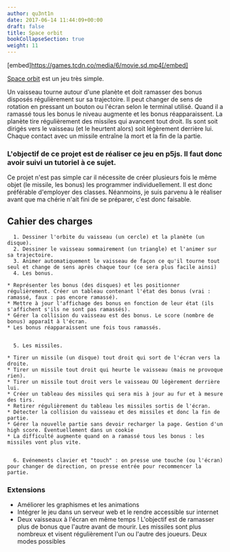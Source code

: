 ```yaml
---
author: qu3nt1n
date: 2017-06-14 11:44:09+00:00
draft: false
title: Space orbit
bookCollapseSection: true
weight: 11
---
```


[embed]https://games.tcdn.co/media/6/movie.sd.mp4[/embed]

[Space orbit](https://www.gameeapp.com/game/R4k6GrC) est un jeu très simple.

Un vaisseau tourne autour d'une planète et doit ramasser des bonus disposés régulièrement sur sa trajectoire.
Il peut changer de sens de rotation en pressant un bouton ou l'écran selon le terminal utilisé.
Quand il a ramassé tous les bonus le niveau augmente et les bonus réapparaissent.
La planète tire régulièrement des missiles qui avancent tout droit. Ils sont soit dirigés vers le vaisseau (et le heurtent alors) soit légèrement derrière lui.
Chaque contact avec un missile entraîne la mort et la fin de la partie.


### L'objectif de ce projet est de réaliser ce jeu en p5js. Il faut donc avoir suivi un tutoriel à ce sujet.


Ce projet n'est pas simple car il nécessite de créer plusieurs fois le même objet (le missile, les bonus) les programmer individuellement. Il est donc préférable d'employer des classes. Néanmoins, je suis parvenu à le réaliser avant que ma chérie n'ait fini de se préparer, c'est donc faisable.


## Cahier des charges





 	  1. Dessiner l'orbite du vaisseau (un cercle) et la planète (un disque).
 	  2. Dessiner le vaisseau sommairement (un triangle) et l'animer sur sa trajectoire.
 	  3. Animer automatiquement le vaisseau de façon ce qu'il tourne tout seul et change de sens après chaque tour (ce sera plus facile ainsi)
 	  4. Les bonus.

 	* Représenter les bonus (des disques) et les positionner régulièrement. Créer un tableau contenant l'état des bonus (vrai : ramassé, faux : pas encore ramassé).
 	* Mettre à jour l'affichage des bonus en fonction de leur état (ils s'affichent s'ils ne sont pas ramassés).
 	* Gérer la collision du vaisseau est des bonus. Le score (nombre de bonus) apparaît à l'écran.
 	* Les bonus réapparaissent une fois tous ramassés.


 	  5. Les missiles.

 	* Tirer un missile (un disque) tout droit qui sort de l'écran vers la droite.
 	* Tirer un missile tout droit qui heurte le vaisseau (mais ne provoque rien).
 	* Tirer un missile tout droit vers le vaisseau OU légèrement derrière lui.
 	* Créer un tableau des missiles qui sera mis à jour au fur et à mesure des tirs.
 	* Retirer régulièrement du tableau les missiles sortis de l'écran.
 	* Détecter la collision du vaisseau et des missiles et donc la fin de partie.
 	* Gérer la nouvelle partie sans devoir recharger la page. Gestion d'un high score. Éventuellement dans un cookie
 	* La difficulté augmente quand on a ramassé tous les bonus : les missiles vont plus vite.


 	  6. Evénements clavier et "touch" : on presse une touche (ou l'écran) pour changer de direction, on presse entrée pour recommencer la partie.



### Extensions





* Améliorer les graphismes et les animations
* Intégrer le jeu dans un serveur web et le rendre accessible sur internet
* Deux vaisseaux à l'écran en même temps ! L'objectif est de ramasser plus de bonus que l'autre avant de mourir. Les missiles sont plus nombreux et visent régulièrement l'un ou l'autre des joueurs.
Deux modes possibles
